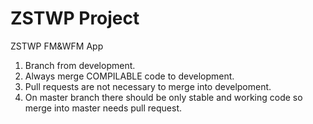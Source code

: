 # ZSTWP Project
ZSTWP FM&amp;WFM App

1. Branch from development.
2. Always merge COMPILABLE code to development.
3. Pull requests are not necessary to merge into develpoment.
4. On master branch there should be only stable and working code so merge into master needs pull request. 

